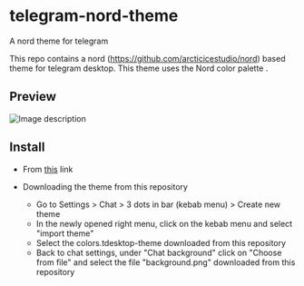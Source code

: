 # telegram-nord-theme
A nord theme for telegram

This repo contains a nord (https://github.com/arcticicestudio/nord) based theme for telegram desktop.
This theme uses the Nord color palette
.

## Preview
![Image description](https://github.com/yaz-byte/telegram-nord-theme/blob/master/preview)

## Install
* From [this](https://t.me/addtheme/kde_nordic) link 

* Downloading the theme from this repository 
  * Go to Settings > Chat > 3 dots in bar (kebab menu) > Create new theme
  * In the newly opened right menu, click on the kebab menu and select "import theme"
  * Select the colors.tdesktop-theme downloaded from this repository
  * Back to chat settings, under "Chat background" click on "Choose from file" and select the file "background.png" downloaded from this repository
